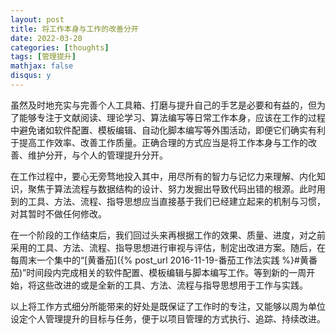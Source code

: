 ```yaml
---
layout: post
title: 将工作本身与工作的改善分开
date: 2022-03-20
categories: [thoughts]
tags: [管理提升]
mathjax: false
disqus: y
---
```


虽然及时地充实与完善个人工具箱、打磨与提升自己的手艺是必要和有益的，但为了能够专注于文献阅读、理论学习、算法编写等日常工作本身，应该在工作的过程中避免诸如软件配置、模板编辑、自动化脚本编写等外围活动，即便它们确实有利于提高工作效率、改善工作质量。正确合理的方式应当是将工作本身与工作的改善、维护分开，与个人的管理提升分开。

在工作过程中，要心无旁骛地投入其中，用尽所有的智力与记忆力来理解、内化知识，聚焦于算法流程与数据结构的设计、努力发掘出导致代码出错的根源。此时用到的工具、方法、流程、指导思想应当直接基于我们已经建立起来的机制与习惯，对其暂时不做任何修改。

在一个阶段的工作结束后，我们回过头来再根据工作的效果、质量、进度，对之前采用的工具、方法、流程、指导思想进行审视与评估，制定出改进方案。随后，在每周末一个集中的“[黄番茄]({% post_url 2016-11-19-番茄工作法实践 %}#黄番茄)”时间段内完成相关的软件配置、模板编辑与脚本编写工作。等到新的一周开始，将这些改进的或是全新的工具、方法、流程与指导思想用于工作与实践。

以上将工作方式细分所能带来的好处是既保证了工作时的专注，又能够以周为单位设定个人管理提升的目标与任务，便于以项目管理的方式执行、追踪、持续改进。
